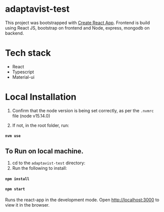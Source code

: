# adaptavist-test

This project was bootstrapped with [Create React App](https://github.com/facebook/create-react-app).
Frontend is build using React JS, bootstrap on frontend and Node, express, mongodb on backend.

# Tech stack 
- React
- Typescript
- Material-ui

# Local Installation

1. Confirm that the node version is being set correctly, as per the `.nvmrc` file (node v15.14.0)

2. If not, in the root folder, run:

#### `nvm use`

## To Run on local machine.

1. cd to the `adaptavist-test` directory:
2. Run the following to install:

#### `npm install`
#### `npm start`

Runs the react-app in the development mode.
Open [http://localhost:3000](http://localhost:3000) to view it in the browser.

